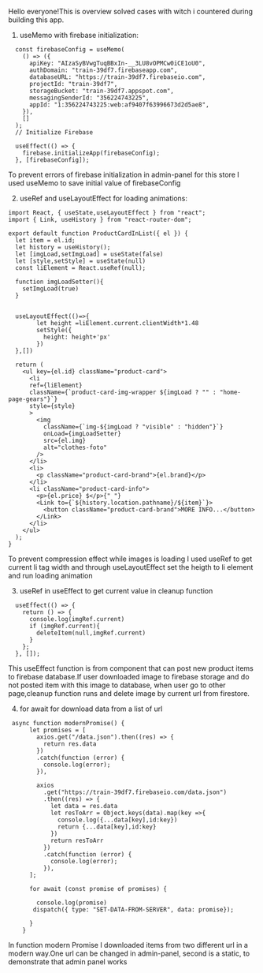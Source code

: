 Hello everyone!This is overview solved cases with witch i countered during building this app.

1) useMemo with firebase initialization:

```
  const firebaseConfig = useMemo(
    () => ({
      apiKey: "AIzaSyBVwgTuqBBxIn-__3LU8vOPMCw0iCE1oU0",
      authDomain: "train-39df7.firebaseapp.com",
      databaseURL: "https://train-39df7.firebaseio.com",
      projectId: "train-39df7",
      storageBucket: "train-39df7.appspot.com",
      messagingSenderId: "356224743225",
      appId: "1:356224743225:web:af9407f63996673d2d5ae8",
    }),
    []
  );
  // Initialize Firebase

  useEffect(() => {
    firebase.initializeApp(firebaseConfig);
  }, [firebaseConfig]);  
  ```
To prevent errors of firebase initialization in admin-panel for this store I used useMemo to save initial value of firebaseConfig

2) useRef and useLayoutEffect for loading animations:
```
import React, { useState,useLayoutEffect } from "react";
import { Link, useHistory } from "react-router-dom";

export default function ProductCardInList({ el }) {
  let item = el.id;
  let history = useHistory();
  let [imgLoad,setImgLoad] = useState(false)
  let [style,setStyle] = useState(null)
  const liElement = React.useRef(null);

  function imgLoadSetter(){
    setImgLoad(true)
  }


  useLayoutEffect(()=>{
        let height =liElement.current.clientWidth*1.48
        setStyle({
          height: height+'px'
        })
  },[])

  return (
    <ul key={el.id} className="product-card">
      <li 
      ref={liElement} 
      className={`product-card-img-wrapper ${imgLoad ? "" : "home-page-gears"}`}
      style={style}
      >
        <img 
          className={`img-${imgLoad ? "visible" : "hidden"}`}
          onLoad={imgLoadSetter}
          src={el.img}
          alt="clothes-foto"
        />
      </li>
      <li>
        <p className="product-card-brand">{el.brand}</p>
      </li>
      <li className="product-card-info">
        <p>{el.price} $</p>{" "}
        <Link to={`${history.location.pathname}/${item}`}>
          <button className="product-card-brand">MORE INFO...</button>
        </Link>
      </li>
    </ul>
  );
}

```

To prevent compression effect while images is loading  I used useRef to get current li tag width and through useLayoutEffect set the heigth to li element and run loading animation

3) useRef in useEffect to get current value in cleanup function
```
  useEffect(() => {
    return () => {
      console.log(imgRef.current)
      if (imgRef.current){
        deleteItem(null,imgRef.current)
      }
    };
  }, []);
```
This useEffect function is from component that can post new product items to  firebase database.If user downloaded image to firebase storage and do not posted item with this image to database,  when user go to other page,cleanup  function runs and delete image by current url from firestore.

4) for await for download data from a list of url
```
 async function modernPromise() {
      let promises = [
        axios.get("/data.json").then((res) => {
          return res.data
        })
        .catch(function (error) {
          console.log(error);
        }),

        axios
          .get("https://train-39df7.firebaseio.com/data.json")
          .then((res) => {
            let data = res.data
            let resToArr = Object.keys(data).map(key =>{
              console.log({...data[key],id:key})
              return {...data[key],id:key}
            })
            return resToArr
          })
          .catch(function (error) {
            console.log(error);
          }),
      ];

      for await (const promise of promises) {

        console.log(promise)
       dispatch({ type: "SET-DATA-FROM-SERVER", data: promise});

      }
    }
```
In function modern Promise I downloaded items from two different url in a modern way.One url can be changed in admin-panel, second is a static, to demonstrate that admin panel works 
